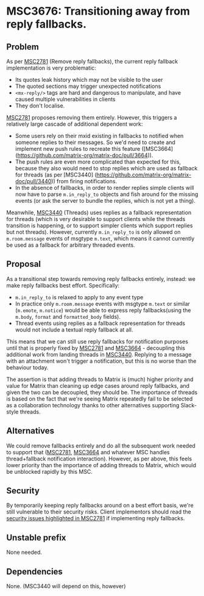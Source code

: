 # MSC3676: Transitioning away from reply fallbacks.

## Problem

As per [MSC2781](https://github.com/matrix-org/matrix-doc/pull/2781)
(Remove reply fallbacks), the current reply fallback implementation is very
problematic:
 * Its quotes leak history which may not be visible to the user
 * The quoted sections may trigger unexpected notifications
 * `<mx-reply/>` tags are hard and dangerous to manipulate, and have caused
   multiple vulnerabilities in clients
 * They don't localise.

[MSC2781](https://github.com/matrix-org/matrix-doc/pull/2781) proposes
removing them entirely.  However, this triggers a relatively large cascade of
additional dependent work:
 * Some users rely on their mxid existing in fallbacks to notified when
   someone replies to their messages.  So we'd need to create and implement
   new push rules to recreate this feature ([MSC3664]
   (https://github.com/matrix-org/matrix-doc/pull/3664)).
 * The push rules are even more complicated than expected for this, because
   they also would need to stop replies which are used as fallback for
   threads (as per [MSC3440]
   (https://github.com/matrix-org/matrix-doc/pull/3440)) from firing
   notifications.
 * In the absence of fallbacks, in order to render replies simple clients will
   now have to parse `m.in_reply_to` objects and fish around for the missing
   events (or ask the server to bundle the replies, which is not yet a
   thing).

Meanwhile, [MSC3440](https://github.com/matrix-org/matrix-doc/pull/3440)
(Threads) uses replies as a fallback representation for threads (which is
very desirable to support clients while the threads transition is happening,
or to support simpler clients which support replies but not threads).
However, currently `m.in_reply_to` is only allowed on `m.room.message` events
of msgtype `m.text`, which means it cannot currently be used as a fallback
for arbitrary threaded events.

## Proposal

As a transitional step towards removing reply fallbacks entirely, instead: we
make reply fallbacks best effort.  Specifically:

 * `m.in_reply_to` is relaxed to apply to any event type
 * In practice only `m.room.message` events with msgtype `m.text` or similar
   (`m.emote`, `m.notice`) would be able to express reply fallbacks(using the
   `m.body`, `format` and `formatted_body` fields).
 * Thread events using replies as a fallback representation for threads would
   not include a textual reply fallback at all.

This means that we can still use reply fallbacks for notification purposes
until that is properly fixed by [MSC2781](https://github.com/matrix-org/matrix-doc/pull/2781)
and [MSC3664](https://github.com/matrix-org/matrix-doc/pull/3664) - decoupling this
additional work from landing threads in
[MSC3440](https://github.com/matrix-org/matrix-doc/pull/3440).
Replying to a message with an attachment won't trigger a notification, but
this is no worse than the behaviour today.

The assertion is that adding threads to Matrix is (much) higher priority and
value for Matrix than cleaning up edge cases around reply fallbacks, and
given the two can be decoupled, they should be.  The importance of threads is
based on the fact that we're seeing Matrix repeatedly fail to be selected as
a collaboration technology thanks to other alternatives supporting
Slack-style threads.

## Alternatives

We could remove fallbacks entirely and do all the subsequent work needed to
support that ([MSC2781](https://github.com/matrix-org/matrix-doc/pull/2781),
[MSC3664](https://github.com/matrix-org/matrix-doc/pull/3664) and whatever
MSC handles thread+fallback notification interaction).  However, as per
above, this feels lower priority than the importance of adding threads to
Matrix, which would be unblocked rapidly by this MSC.

## Security 

By temporarily keeping reply fallbacks around on a best effort basis, we're
still vulnerable to their security risks.  Client implementors should read
the [security issues highlighted in MSC2781](https://github.com/deepbluev7/matrix-doc/blob/drop-the-fallbacks/proposals/2781-down-with-the-fallbacks.md#appendix-b-issues-with-the-current-fallbacks)
if implementing reply fallbacks. 

## Unstable prefix

None needed.

## Dependencies

None. (MSC3440 will depend on this, however)
